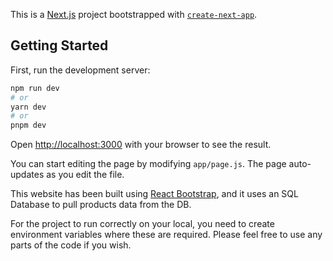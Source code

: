 This is a [Next.js](https://nextjs.org/) project bootstrapped with [`create-next-app`](https://github.com/vercel/next.js/tree/canary/packages/create-next-app).

## Getting Started

First, run the development server:

```bash
npm run dev
# or
yarn dev
# or
pnpm dev
```

Open [http://localhost:3000](http://localhost:3000) with your browser to see the result.

You can start editing the page by modifying `app/page.js`. The page auto-updates as you edit the file.

This website has been built using [React Bootstrap](https://react-bootstrap.github.io/), and it uses an SQL Database to pull products data from the DB.

For the project to run correctly on your local, you need to create environment variables where these are required.
Please feel free to use any parts of the code if you wish.
